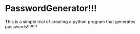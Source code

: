 # PasswordGenerator!!!
This is a simple trial of creating a python program that generates passwords!!!!!!!!
